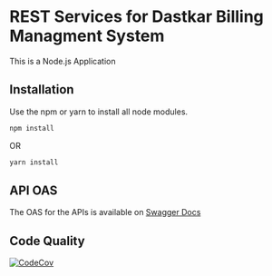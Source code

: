 # REST Services for Dastkar Billing Managment System

This is a Node.js Application

## Installation

Use the npm or yarn to install all node modules.

```bash
npm install
```
OR
```bash
yarn install
```

## API OAS

The OAS for the APIs is available on [Swagger Docs](http://localhost:8080/api-doc)

## Code Quality
[![CodeCov](https://codecov.io/gh/ayansasmal/sandboxNode/branch/master/graph/badge.svg)](https://codecov.io/gh/ayansasmal/sandboxNode)